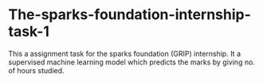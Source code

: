 # The-sparks-foundation-internship-task-1
This a assignment task for the sparks foundation (GRIP) internship. It a supervised machine learning model which predicts the marks by giving no. of hours studied.
